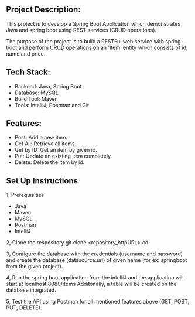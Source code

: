 ## **Project Description**:
This project is to develop a Spring Boot Application which demonstrates Java and spring boot using REST services (CRUD operations).

The purpose of the project is to build a RESTFul web service with spring boot and perform CRUD operations on an 'Item' entity which consists of id, name and price.

## **Tech Stack**:
  - Backend: Java, Spring Boot
  - Database: MySQL
  - Build Tool: Maven
  - Tools: IntelliJ, Postman and Git

## **Features**:
  - Post: Add a new item.
  - Get All: Retrieve all items.
  - Get by ID: Get an item by given id.
  - Put: Update an existing item completely.
  - Delete: Delete the item by id.

## **Set Up Instructions**
1, Prerequisities:
  - Java
  - Maven
  - MySQL
  - Postman
  - IntelliJ

2, Clone the respository
  git clone <repository_httpURL>
  cd <project-directory>

3, Configure the database with the credentials (username and password) and create the database (datasource.url) of given name (for ex: springboot from the given project).

4, Run the spring boot application from the intelliJ and the application will start
  at localhost:8080/items
  Additonally, a table will be created on the database integrated.

5, Test the API using Postman for all mentioned features above (GET, POST, PUT, DELETE).

  
